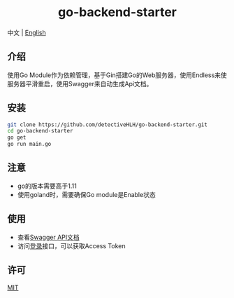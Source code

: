 <h1 align="center">go-backend-starter</h1>

中文 | [English](./README-en.md)

## 介绍

使用Go Module作为依赖管理，基于Gin搭建Go的Web服务器，使用Endless来使服务器平滑重启，使用Swagger来自动生成Api文档。

## 安装

```bash
git clone https://github.com/detectiveHLH/go-backend-starter.git
cd go-backend-starter
go get
go run main.go
```

## 注意

- go的版本需要高于1.11
- 使用goland时，需要确保Go module是Enable状态

## 使用

- 查看[Swagger API文档](http://localhost:8080/swagger/index.html)
- 访问[登录](http://localhost:8080/login?username=test&password=123)接口，可以获取Access Token

## 许可

[MIT](./LICENSE)

